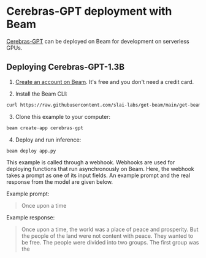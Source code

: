 # Cerebras-GPT deployment with Beam

[Cerebras-GPT](https://huggingface.co/cerebras/Cerebras-GPT-1.3B) can be deployed on Beam for development
on serverless GPUs.

## Deploying Cerebras-GPT-1.3B

1. [Create an account on Beam](https://beam.cloud). It's free and you don't need a credit card.

2. Install the Beam CLI:

```bash
curl https://raw.githubusercontent.com/slai-labs/get-beam/main/get-beam.sh -sSfL | sh
```

3. Clone this example to your computer:

```python
beam create-app cerebras-gpt
```

4. Deploy and run inference:

```python
beam deploy app.py
```

This example is called through a webhook. Webhooks are used for deploying
functions that run asynchronously on Beam. Here, the webhook takes a prompt
as one of its input fields. An example prompt and the real response from the
model are given below.

Example prompt: 
> Once upon a time

Example response: 
> Once upon a time, the world was a place of peace and prosperity. But the people of the land were not content with peace. They wanted to be free. The people were divided into two groups. The first group was the

